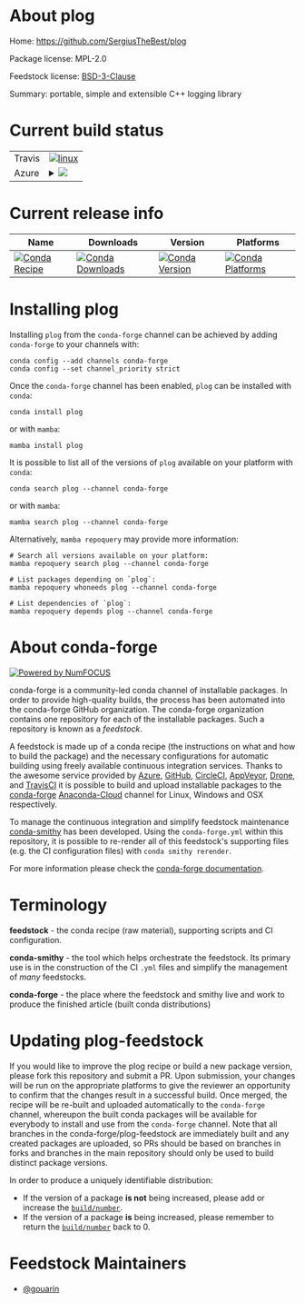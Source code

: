 About plog
==========

Home: https://github.com/SergiusTheBest/plog

Package license: MPL-2.0

Feedstock license: [BSD-3-Clause](https://github.com/conda-forge/plog-feedstock/blob/main/LICENSE.txt)

Summary: portable, simple and extensible C++ logging library

Current build status
====================


<table><tr>
    <td>Travis</td>
    <td>
      <a href="https://app.travis-ci.com/conda-forge/plog-feedstock">
        <img alt="linux" src="https://img.shields.io/travis/com/conda-forge/plog-feedstock/main.svg?label=Linux">
      </a>
    </td>
  </tr>
    
  <tr>
    <td>Azure</td>
    <td>
      <details>
        <summary>
          <a href="https://dev.azure.com/conda-forge/feedstock-builds/_build/latest?definitionId=15328&branchName=main">
            <img src="https://dev.azure.com/conda-forge/feedstock-builds/_apis/build/status/plog-feedstock?branchName=main">
          </a>
        </summary>
        <table>
          <thead><tr><th>Variant</th><th>Status</th></tr></thead>
          <tbody><tr>
              <td>linux_64</td>
              <td>
                <a href="https://dev.azure.com/conda-forge/feedstock-builds/_build/latest?definitionId=15328&branchName=main">
                  <img src="https://dev.azure.com/conda-forge/feedstock-builds/_apis/build/status/plog-feedstock?branchName=main&jobName=linux&configuration=linux_64_" alt="variant">
                </a>
              </td>
            </tr><tr>
              <td>linux_aarch64</td>
              <td>
                <a href="https://dev.azure.com/conda-forge/feedstock-builds/_build/latest?definitionId=15328&branchName=main">
                  <img src="https://dev.azure.com/conda-forge/feedstock-builds/_apis/build/status/plog-feedstock?branchName=main&jobName=linux&configuration=linux_aarch64_" alt="variant">
                </a>
              </td>
            </tr><tr>
              <td>linux_ppc64le</td>
              <td>
                <a href="https://dev.azure.com/conda-forge/feedstock-builds/_build/latest?definitionId=15328&branchName=main">
                  <img src="https://dev.azure.com/conda-forge/feedstock-builds/_apis/build/status/plog-feedstock?branchName=main&jobName=linux&configuration=linux_ppc64le_" alt="variant">
                </a>
              </td>
            </tr><tr>
              <td>osx_64</td>
              <td>
                <a href="https://dev.azure.com/conda-forge/feedstock-builds/_build/latest?definitionId=15328&branchName=main">
                  <img src="https://dev.azure.com/conda-forge/feedstock-builds/_apis/build/status/plog-feedstock?branchName=main&jobName=osx&configuration=osx_64_" alt="variant">
                </a>
              </td>
            </tr><tr>
              <td>osx_arm64</td>
              <td>
                <a href="https://dev.azure.com/conda-forge/feedstock-builds/_build/latest?definitionId=15328&branchName=main">
                  <img src="https://dev.azure.com/conda-forge/feedstock-builds/_apis/build/status/plog-feedstock?branchName=main&jobName=osx&configuration=osx_arm64_" alt="variant">
                </a>
              </td>
            </tr><tr>
              <td>win_64</td>
              <td>
                <a href="https://dev.azure.com/conda-forge/feedstock-builds/_build/latest?definitionId=15328&branchName=main">
                  <img src="https://dev.azure.com/conda-forge/feedstock-builds/_apis/build/status/plog-feedstock?branchName=main&jobName=win&configuration=win_64_" alt="variant">
                </a>
              </td>
            </tr>
          </tbody>
        </table>
      </details>
    </td>
  </tr>
</table>

Current release info
====================

| Name | Downloads | Version | Platforms |
| --- | --- | --- | --- |
| [![Conda Recipe](https://img.shields.io/badge/recipe-plog-green.svg)](https://anaconda.org/conda-forge/plog) | [![Conda Downloads](https://img.shields.io/conda/dn/conda-forge/plog.svg)](https://anaconda.org/conda-forge/plog) | [![Conda Version](https://img.shields.io/conda/vn/conda-forge/plog.svg)](https://anaconda.org/conda-forge/plog) | [![Conda Platforms](https://img.shields.io/conda/pn/conda-forge/plog.svg)](https://anaconda.org/conda-forge/plog) |

Installing plog
===============

Installing `plog` from the `conda-forge` channel can be achieved by adding `conda-forge` to your channels with:

```
conda config --add channels conda-forge
conda config --set channel_priority strict
```

Once the `conda-forge` channel has been enabled, `plog` can be installed with `conda`:

```
conda install plog
```

or with `mamba`:

```
mamba install plog
```

It is possible to list all of the versions of `plog` available on your platform with `conda`:

```
conda search plog --channel conda-forge
```

or with `mamba`:

```
mamba search plog --channel conda-forge
```

Alternatively, `mamba repoquery` may provide more information:

```
# Search all versions available on your platform:
mamba repoquery search plog --channel conda-forge

# List packages depending on `plog`:
mamba repoquery whoneeds plog --channel conda-forge

# List dependencies of `plog`:
mamba repoquery depends plog --channel conda-forge
```


About conda-forge
=================

[![Powered by
NumFOCUS](https://img.shields.io/badge/powered%20by-NumFOCUS-orange.svg?style=flat&colorA=E1523D&colorB=007D8A)](https://numfocus.org)

conda-forge is a community-led conda channel of installable packages.
In order to provide high-quality builds, the process has been automated into the
conda-forge GitHub organization. The conda-forge organization contains one repository
for each of the installable packages. Such a repository is known as a *feedstock*.

A feedstock is made up of a conda recipe (the instructions on what and how to build
the package) and the necessary configurations for automatic building using freely
available continuous integration services. Thanks to the awesome service provided by
[Azure](https://azure.microsoft.com/en-us/services/devops/), [GitHub](https://github.com/),
[CircleCI](https://circleci.com/), [AppVeyor](https://www.appveyor.com/),
[Drone](https://cloud.drone.io/welcome), and [TravisCI](https://travis-ci.com/)
it is possible to build and upload installable packages to the
[conda-forge](https://anaconda.org/conda-forge) [Anaconda-Cloud](https://anaconda.org/)
channel for Linux, Windows and OSX respectively.

To manage the continuous integration and simplify feedstock maintenance
[conda-smithy](https://github.com/conda-forge/conda-smithy) has been developed.
Using the ``conda-forge.yml`` within this repository, it is possible to re-render all of
this feedstock's supporting files (e.g. the CI configuration files) with ``conda smithy rerender``.

For more information please check the [conda-forge documentation](https://conda-forge.org/docs/).

Terminology
===========

**feedstock** - the conda recipe (raw material), supporting scripts and CI configuration.

**conda-smithy** - the tool which helps orchestrate the feedstock.
                   Its primary use is in the construction of the CI ``.yml`` files
                   and simplify the management of *many* feedstocks.

**conda-forge** - the place where the feedstock and smithy live and work to
                  produce the finished article (built conda distributions)


Updating plog-feedstock
=======================

If you would like to improve the plog recipe or build a new
package version, please fork this repository and submit a PR. Upon submission,
your changes will be run on the appropriate platforms to give the reviewer an
opportunity to confirm that the changes result in a successful build. Once
merged, the recipe will be re-built and uploaded automatically to the
`conda-forge` channel, whereupon the built conda packages will be available for
everybody to install and use from the `conda-forge` channel.
Note that all branches in the conda-forge/plog-feedstock are
immediately built and any created packages are uploaded, so PRs should be based
on branches in forks and branches in the main repository should only be used to
build distinct package versions.

In order to produce a uniquely identifiable distribution:
 * If the version of a package **is not** being increased, please add or increase
   the [``build/number``](https://docs.conda.io/projects/conda-build/en/latest/resources/define-metadata.html#build-number-and-string).
 * If the version of a package **is** being increased, please remember to return
   the [``build/number``](https://docs.conda.io/projects/conda-build/en/latest/resources/define-metadata.html#build-number-and-string)
   back to 0.

Feedstock Maintainers
=====================

* [@gouarin](https://github.com/gouarin/)

